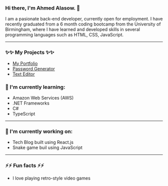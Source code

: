 ### Hi there, I'm Ahmed Alasow. 👋

I am a pasionate back-end developer, currently open for employment. I have recently graduated from a 6 month coding bootcamp from the University of Birmingham, where I have learned and developed skills in several programming languages such as HTML, CSS, JavaScript.

***

### ✨✨ My Projects ✨✨

- [My Portfolio](https://github.com/Alasow2001/React-Portfolio)
- [Password Generator](https://github.com/Alasow2001/Password-generator)
- [Text Editor](https://github.com/Alasow2001/PWA-Text-Editor)

### 🌱 I'm currently learning:

- Amazon Web Services (AWS)
- .NET Frameworks
- C#
- TypeScript

***

### 🔭 I'm currently working on:

- Tech Blog built using React.js
- Snake game buil using JavaScript

***

### ⚡⚡ Fun facts ⚡⚡

- I love playing retro-style video games

<!--
**Alasow2001/Alasow2001** is a ✨ _special_ ✨ repository because its `README.md` (this file) appears on your GitHub profile.

Here are some ideas to get you started:

- 🔭 I’m currently working on ...
- 🌱 I’m currently learning ...
- 👯 I’m looking to collaborate on ...
- 🤔 I’m looking for help with ...
- 💬 Ask me about ...
- 📫 How to reach me: ...
- 😄 Pronouns: ...
- ⚡ Fun fact: ...
-->
